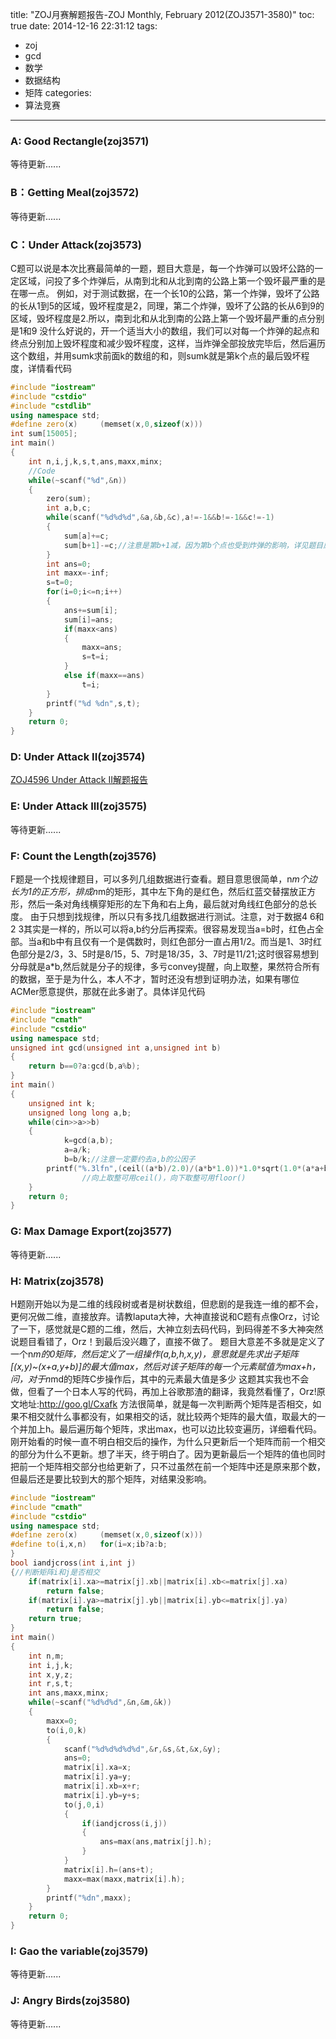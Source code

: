 title: "ZOJ月赛解题报告-ZOJ Monthly, February 2012(ZOJ3571-3580)"
toc: true
date: 2014-12-16 22:31:12
tags:
 - zoj
 - gcd
 - 数学
 - 数据结构
 - 矩阵
categories:
 - 算法竞赛
---
### A: Good Rectangle(zoj3571)
等待更新......

### B：Getting Meal(zoj3572)
等待更新......

### C：Under Attack(zoj3573)
C题可以说是本次比赛最简单的一题，题目大意是，每一个炸弹可以毁坏公路的一定区域，问投了多个炸弹后，从南到北和从北到南的公路上第一个毁坏最严重的是在哪一点。
例如，对于测试数据，在一个长10的公路，第一个炸弹，毁坏了公路的长从1到5的区域，毁坏程度是2，同理，第二个炸弹，毁坏了公路的长从6到9的区域，毁坏程度是2.所以，南到北和从北到南的公路上第一个毁坏最严重的点分别是1和9
没什么好说的，开一个适当大小的数组，我们可以对每一个炸弹的起点和终点分别加上毁坏程度和减少毁坏程度，这样，当炸弹全部投放完毕后，然后遍历这个数组，并用sumk求前面k的数组的和，则sumk就是第k个点的最后毁坏程度，详情看代码
<!--more-->
``` c++
#include "iostream"
#include "cstdio"
#include "cstdlib"
using namespace std;
#define zero(x) 	(memset(x,0,sizeof(x)))
int sum[15005];
int main()
{
	int n,i,j,k,s,t,ans,maxx,minx;
	//Code
	while(~scanf("%d",&n))
	{
		zero(sum);
		int a,b,c;
		while(scanf("%d%d%d",&a,&b,&c),a!=-1&&b!=-1&&c!=-1)
		{
			sum[a]+=c;
			sum[b+1]-=c;//注意是第b+1减，因为第b个点也受到炸弹的影响，详见题目原文
		}
		int ans=0;
		int maxx=-inf;
		s=t=0;
		for(i=0;i<=n;i++)
		{
			ans+=sum[i];
			sum[i]=ans;
			if(maxx<ans)
			{
				maxx=ans;
				s=t=i;
			}
			else if(maxx==ans)
				t=i;
		}
		printf("%d %dn",s,t);
	}
	return 0;
}
```

### D: Under Attack II(zoj3574)
[ZOJ4596 Under Attack II解题报告](/2014/12/16/ZOJ3574-Under-Attack-II解题报告)

### E: Under Attack III(zoj3575)
等待更新......

### F: Count the Length(zoj3576)
F题是一个找规律题目，可以多列几组数据进行查看。题目意思很简单，n*m个边长为1的正方形，排成n*m的矩形，其中左下角的是红色，然后红蓝交替摆放正方形，然后一条对角线横穿矩形的左下角和右上角，最后就对角线红色部分的总长度。
由于只想到找规律，所以只有多找几组数据进行测试。注意，对于数据4 6和2 3其实是一样的，所以可以将a,b约分后再探索。很容易发现当a=b时，红色占全部。当a和b中有且仅有一个是偶数时，则红色部分一直占用1/2。而当是1、3时红色部分是2/3，3、5时是8/15，5、7时是18/35，3、7时是11/21;这时很容易想到分母就是a*b,然后就是分子的规律，多亏convey提醒，向上取整，果然符合所有的数据，至于是为什么，本人不才，暂时还没有想到证明办法，如果有哪位ACMer愿意提供，那就在此多谢了。具体详见代码
``` c++
#include "iostream"
#include "cmath"
#include "cstdio"
using namespace std;
unsigned int gcd(unsigned int a,unsigned int b)
{
    return b==0?a:gcd(b,a%b);
}
int main()
{
	unsigned int k;
	unsigned long long a,b;
	while(cin>>a>>b)
	{
	        k=gcd(a,b);
	        a=a/k;
	        b=b/k;//注意一定要约去a,b的公因子
		printf("%.3lfn",(ceil((a*b)/2.0)/(a*b*1.0))*1.0*sqrt(1.0*(a*a+b*b))*k);
                //向上取整可用ceil()，向下取整可用floor()
	}
	return 0;
}
```		

### G: Max Damage Export(zoj3577)
等待更新......

### H: Matrix(zoj3578)
H题刚开始以为是二维的线段树或者是树状数组，但悲剧的是我连一维的都不会，更何况做二维，直接放弃。请教laputa大神，大神直接说和C题有点像Orz，讨论了一下，感觉就是C题的二维，然后，大神立刻去码代码，到码得差不多大神突然说题目看错了，Orz！到最后没兴趣了，直接不做了。
题目大意差不多就是定义了一个n*m的0矩阵，然后定义了一组操作(a,b,h,x,y)，意思就是先求出子矩阵[(x,y)~(x+a,y+b)]的最大值max，然后对该子矩阵的每一个元素赋值为max+h，问，对于n*md的矩阵C步操作后，其中的元素最大值是多少
这题其实我也不会做，但看了一个日本人写的代码，再加上谷歌那渣的翻译，我竟然看懂了，Orz!原文地址:http://goo.gl/Cxafk
方法很简单，就是每一次判断两个矩阵是否相交，如果不相交就什么事都没有，如果相交的话，就比较两个矩阵的最大值，取最大的一个并加上h。最后遍历每个矩阵，求出max，也可以边比较变遍历，详细看代码。刚开始看的时候一直不明白相交后的操作，为什么只更新后一个矩阵而前一个相交的部分为什么不更新。想了半天，终于明白了。因为更新最后一个矩阵的值也同时把前一个矩阵相交部分也给更新了，只不过虽然在前一个矩阵中还是原来那个数，但最后还是要比较到大的那个矩阵，对结果没影响。
``` c++
#include "iostream"
#include "cmath"
#include "cstdio"
using namespace std;
#define zero(x) 	(memset(x,0,sizeof(x)))
#define to(i,x,n)	for(i=x;ib?a:b;
}
bool iandjcross(int i,int j)
{//判断矩阵i和j是否相交
	if(matrix[i].xa>=matrix[j].xb||matrix[i].xb<=matrix[j].xa)
		return false;
	if(matrix[i].ya>=matrix[j].yb||matrix[i].yb<=matrix[j].ya)
		return false;
	return true;
}
int main()
{
	int n,m;
	int i,j,k;
	int x,y,z;
	int r,s,t; 
	int ans,maxx,minx;
	while(~scanf("%d%d%d",&n,&m,&k))
	{
		maxx=0;
		to(i,0,k)
		{
			scanf("%d%d%d%d%d",&r,&s,&t,&x,&y);
			ans=0;
			matrix[i].xa=x;
			matrix[i].ya=y;
			matrix[i].xb=x+r;
			matrix[i].yb=y+s;
			to(j,0,i)
			{
				if(iandjcross(i,j))
				{
					ans=max(ans,matrix[j].h);
				}
			}
			matrix[i].h=(ans+t);
			maxx=max(maxx,matrix[i].h);
		}
		printf("%dn",maxx);
	}
	return 0;
}
```

### I: Gao the variable(zoj3579)
等待更新......

### J: Angry Birds(zoj3580)
等待更新......



